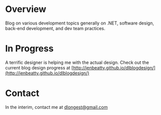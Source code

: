# Overview
Blog on various development topics generally on .NET, software design, back-end development, and dev team practices. 

# In Progress
A terrific designer is helping me with the actual design.  Check out the current blog design progress at [http://jenbeatty.github.io/dlblogdesign/](http://jenbeatty.github.io/dlblogdesign/)

# Contact

In the interim, contact me at [dlongest@gmail.com](dlongest@gmail.com)